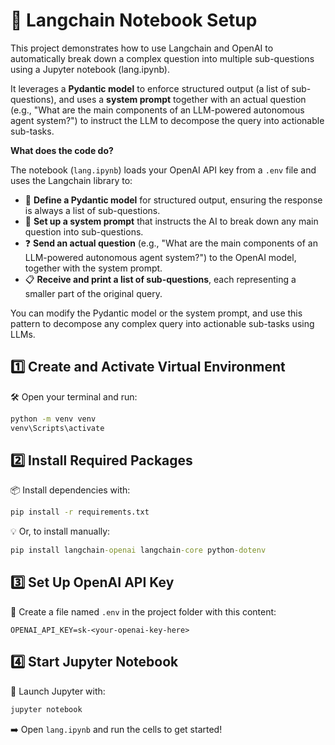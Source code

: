 


# 🚀 Langchain Notebook Setup


This project demonstrates how to use Langchain and OpenAI to automatically break down a complex question into multiple sub-questions using a Jupyter notebook (lang.ipynb).

It leverages a **Pydantic model** to enforce structured output (a list of sub-questions), and uses a **system prompt** together with an actual question (e.g., "What are the main components of an LLM-powered autonomous agent system?") to instruct the LLM to decompose the query into actionable sub-tasks.

**What does the code do?**

The notebook (`lang.ipynb`) loads your OpenAI API key from a `.env` file and uses the Langchain library to:

- 🧩 **Define a Pydantic model** for structured output, ensuring the response is always a list of sub-questions.
- 📝 **Set up a system prompt** that instructs the AI to break down any main question into sub-questions.
- ❓ **Send an actual question** (e.g., "What are the main components of an LLM-powered autonomous agent system?") to the OpenAI model, together with the system prompt.
- 📋 **Receive and print a list of sub-questions**, each representing a smaller part of the original query.

You can modify the Pydantic model or the system prompt, and use this pattern to decompose any complex query into actionable sub-tasks using LLMs.

## 1️⃣ Create and Activate Virtual Environment

🛠️ Open your terminal and run:
```cmd
python -m venv venv
venv\Scripts\activate
```

## 2️⃣ Install Required Packages

📦 Install dependencies with:
```cmd
pip install -r requirements.txt
```

💡 Or, to install manually:
```cmd
pip install langchain-openai langchain-core python-dotenv
```

## 3️⃣ Set Up OpenAI API Key

🔑 Create a file named `.env` in the project folder with this content:
```
OPENAI_API_KEY=sk-<your-openai-key-here>
```

## 4️⃣ Start Jupyter Notebook

📓 Launch Jupyter with:
```cmd
jupyter notebook
```

➡️ Open `lang.ipynb` and run the cells to get started!
